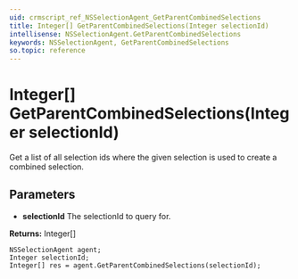 ```yaml
---
uid: crmscript_ref_NSSelectionAgent_GetParentCombinedSelections
title: Integer[] GetParentCombinedSelections(Integer selectionId)
intellisense: NSSelectionAgent.GetParentCombinedSelections
keywords: NSSelectionAgent, GetParentCombinedSelections
so.topic: reference
---
```


# Integer[] GetParentCombinedSelections(Integer selectionId)

Get a list of all selection ids where the given selection is used to create a combined selection.

## Parameters

* **selectionId** The selectionId to query for.

**Returns:** Integer[]

```crmscript
NSSelectionAgent agent;
Integer selectionId;
Integer[] res = agent.GetParentCombinedSelections(selectionId);
```

